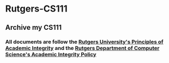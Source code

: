 # Rutgers-CS111
## Archive my CS111

### All documents are follow the [Rutgers University's Principles of Academic Integrity](https://academicintegrity.rutgers.edu/) and the [Rutgers Department of Computer Science's Academic Integrity Policy](https://www.cs.rutgers.edu/academics/undergraduate/academic-integrity-policy)
